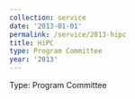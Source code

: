 ```yaml
---
collection: service
date: '2013-01-01'
permalink: /service/2013-hipc
title: HiPC
type: Program Committee
year: '2013'
---
```


Type: Program Committee
